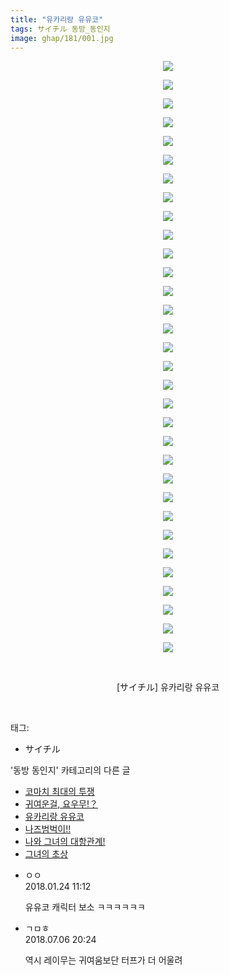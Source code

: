 ```yaml
---
title: "유카리랑 유유코"
tags: サイチル 동방_동인지
image: ghap/181/001.jpg
---
```

<div class="article">
<p style="text-align: center; clear: none; float: none;"><img src="{{ site.nasurl }}/ghap/181/001.jpg"/></p>
<p style="text-align: center; clear: none; float: none;"><img src="{{ site.nasurl }}/ghap/181/002.jpg"/></p>
<p style="text-align: center; clear: none; float: none;"><img src="{{ site.nasurl }}/ghap/181/003.jpg"/></p>
<p style="text-align: center; clear: none; float: none;"><img src="{{ site.nasurl }}/ghap/181/004.jpg"/></p>
<p style="text-align: center; clear: none; float: none;"><img src="{{ site.nasurl }}/ghap/181/005.jpg"/></p>
<p style="text-align: center; clear: none; float: none;"><img src="{{ site.nasurl }}/ghap/181/006.jpg"/></p>
<p style="text-align: center; clear: none; float: none;"><img src="{{ site.nasurl }}/ghap/181/007.jpg"/></p>
<p style="text-align: center; clear: none; float: none;"><img src="{{ site.nasurl }}/ghap/181/008.jpg"/></p>
<p style="text-align: center; clear: none; float: none;"><img src="{{ site.nasurl }}/ghap/181/009.jpg"/></p>
<p style="text-align: center; clear: none; float: none;"><img src="{{ site.nasurl }}/ghap/181/010.jpg"/></p>
<p style="text-align: center; clear: none; float: none;"><img src="{{ site.nasurl }}/ghap/181/011.jpg"/></p>
<p style="text-align: center; clear: none; float: none;"><img src="{{ site.nasurl }}/ghap/181/012.jpg"/></p>
<p style="text-align: center; clear: none; float: none;"><img src="{{ site.nasurl }}/ghap/181/013.jpg"/></p>
<p style="text-align: center; clear: none; float: none;"><img src="{{ site.nasurl }}/ghap/181/014.jpg"/></p>
<p style="text-align: center; clear: none; float: none;"><img src="{{ site.nasurl }}/ghap/181/015.jpg"/></p>
<p style="text-align: center; clear: none; float: none;"><img src="{{ site.nasurl }}/ghap/181/016.jpg"/></p>
<p style="text-align: center; clear: none; float: none;"><img src="{{ site.nasurl }}/ghap/181/017.jpg"/></p>
<p style="text-align: center; clear: none; float: none;"><img src="{{ site.nasurl }}/ghap/181/018.jpg"/></p>
<p style="text-align: center; clear: none; float: none;"><img src="{{ site.nasurl }}/ghap/181/019.jpg"/></p>
<p style="text-align: center; clear: none; float: none;"><img src="{{ site.nasurl }}/ghap/181/020.jpg"/></p>
<p style="text-align: center; clear: none; float: none;"><img src="{{ site.nasurl }}/ghap/181/021.jpg"/></p>
<p style="text-align: center; clear: none; float: none;"><img src="{{ site.nasurl }}/ghap/181/022.jpg"/></p>
<p style="text-align: center; clear: none; float: none;"><img src="{{ site.nasurl }}/ghap/181/023.jpg"/></p>
<p style="text-align: center; clear: none; float: none;"><img src="{{ site.nasurl }}/ghap/181/024.jpg"/></p>
<p style="text-align: center; clear: none; float: none;"><img src="{{ site.nasurl }}/ghap/181/025.jpg"/></p>
<p style="text-align: center; clear: none; float: none;"><img src="{{ site.nasurl }}/ghap/181/026.jpg"/></p>
<p style="text-align: center; clear: none; float: none;"><img src="{{ site.nasurl }}/ghap/181/027.jpg"/></p>
<p style="text-align: center; clear: none; float: none;"><img src="{{ site.nasurl }}/ghap/181/028.jpg"/></p>
<p style="text-align: center; clear: none; float: none;"><img src="{{ site.nasurl }}/ghap/181/029.jpg"/></p>
<p style="text-align: center; clear: none; float: none;"><img src="{{ site.nasurl }}/ghap/181/030.jpg"/></p>
<p style="text-align: center; clear: none; float: none;"><img src="{{ site.nasurl }}/ghap/181/031.jpg"/></p>
<p style="text-align: center; clear: none; float: none;"><img src="{{ site.nasurl }}/ghap/181/032.jpg"/></p>
<p style="text-align: center; clear: none; float: none;"><br/></p>
<p style="text-align: center; clear: none; float: none;">[サイチル] 유카리랑 유유코</p>
<p><br/></p>
</div><div class="tagTrail">
<p>태그: </p>
<ul>
<li>サイチル</li>
</ul>
</div><div class="another">
<p>'동방 동인지' 카테고리의 다른 글</p>
<ul>
<li><a href="/2016-06-18-ghap_183">코마치 최대의 투쟁</a></li>
<li><a href="/2016-06-18-ghap_182">귀여운걸, 요우무!？</a></li>
<li><a href="/2016-06-18-ghap_181">유카리랑 유유코</a></li>
<li><a href="/2016-06-18-ghap_180">나즈범벅이!!</a></li>
<li><a href="/2016-06-18-ghap_179">나와 그녀의 대항관계!</a></li>
<li><a href="/2016-06-18-ghap_178">그녀의 초상</a></li>
</ul>
</div><div class="cb_module cb_fluid">
<div class="cb_wrt cb_profile">
<div class="comment">
<ul>
<li class="cb_thumb_off" id="comment15181718">
<div class="cb_comment_area">
<div class="cb_info_area">
<div class="cb_section">
<span class="cb_nick_name">ㅇㅇ</span>
</div>
<div class="cb_section">
<span class="cb_date">2018.01.24 11:12 </span>
</div>
</div>
<div class="cb_dsc_comment">
<p class="cb_dsc">
											유유코 캐릭터 보소 ㅋㅋㅋㅋㅋㅋ
										</p>
</div>
</div></li>
<li class="cb_thumb_off" id="comment15281638">
<div class="cb_comment_area">
<div class="cb_info_area">
<div class="cb_section">
<span class="cb_nick_name">ㄱㅁㅎ</span>
</div>
<div class="cb_section">
<span class="cb_date">2018.07.06 20:24 </span>
</div>
</div>
<div class="cb_dsc_comment">
<p class="cb_dsc">
											역시 레이무는 귀여움보단 터프가 더 어울려
										</p>
</div>
</div></li>
</ul>
</div>
</div><!-- commentList close -->
</div>